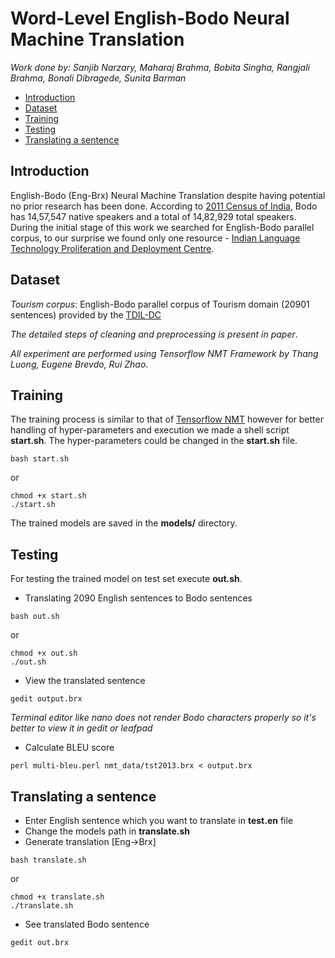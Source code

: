 # Word-Level English-Bodo Neural Machine Translation

*Work done by: Sanjib Narzary, Maharaj Brahma, Bobita Singha, Rangjali Brahma, Bonali Dibragede, Sunita Barman*

- [Introduction](#introduction)
- [Dataset](#dataset)
- [Training](#training)
- [Testing](#testing)
- [Translating a sentence](#translating-a-sentence)

## Introduction
English-Bodo (Eng-Brx) Neural Machine Translation despite having potential no prior research has been done. According to [2011 Census of India](http://www.censusindia.gov.in/2011Census/Language-2011/Statement-1.pdf), Bodo has 14,57,547 native speakers and a total of 14,82,929 total speakers. During the initial stage of this work we searched for English-Bodo parallel corpus, to our surprise we found only one resource - [Indian Language Technology Proliferation and Deployment Centre](https://tdil-dc.in/index.php?lang=en). 


## Dataset
*Tourism corpus*: English-Bodo parallel corpus of Tourism domain (20901 sentences) provided by the [TDIL-DC](https://tdil-dc.in)

*The detailed steps of cleaning and preprocessing is present in paper*.

*All experiment are performed using Tensorflow NMT Framework by Thang Luong, Eugene Brevdo, Rui Zhao*.

## Training
The training process is similar to that of [Tensorflow NMT](https://github.com/tensorflow/nmt) however for better handling of hyper-parameters and execution we made a shell script **start.sh**. The hyper-parameters could be changed in the **start.sh** file.

``` shell
bash start.sh
```
or 
```shell
chmod +x start.sh
./start.sh
```
The trained models are saved in the **models/** directory.

## Testing
For testing the trained model on test set execute **out.sh**.
- Translating 2090 English sentences to Bodo sentences
```shell
bash out.sh
```
or
```shell
chmod +x out.sh
./out.sh
```
- View the translated sentence
```shell
gedit output.brx
```
*Terminal editor like nano does not render Bodo characters properly so it's better to view it in gedit or leafpad*

- Calculate BLEU score
```shell
perl multi-bleu.perl nmt_data/tst2013.brx < output.brx
```

## Translating a sentence
- Enter English sentence which you want to translate in **test.en** file
- Change the models path in **translate.sh**
- Generate translation [Eng->Brx]
```shell
bash translate.sh
```
or 
```shell
chmod +x translate.sh
./translate.sh
```
- See translated Bodo sentence
```shell
gedit out.brx
```
